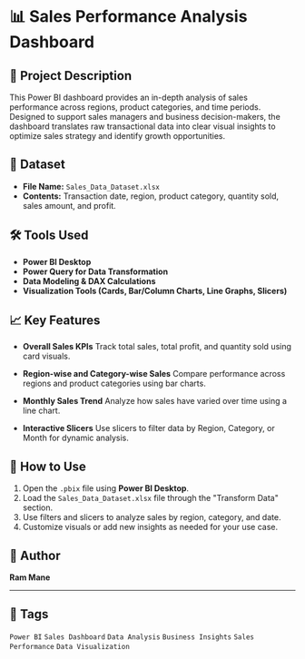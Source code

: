 # 📊 Sales Performance Analysis Dashboard

## 🧾 Project Description

This Power BI dashboard provides an in-depth analysis of sales performance across regions, product categories, and time periods. Designed to support sales managers and business decision-makers, the dashboard translates raw transactional data into clear visual insights to optimize sales strategy and identify growth opportunities.

## 📁 Dataset

* **File Name:** `Sales_Data_Dataset.xlsx`
* **Contents:** Transaction date, region, product category, quantity sold, sales amount, and profit.

## 🛠 Tools Used

* **Power BI Desktop**
* **Power Query for Data Transformation**
* **Data Modeling & DAX Calculations**
* **Visualization Tools (Cards, Bar/Column Charts, Line Graphs, Slicers)**

## 📈 Key Features

* **Overall Sales KPIs**
  Track total sales, total profit, and quantity sold using card visuals.

* **Region-wise and Category-wise Sales**
  Compare performance across regions and product categories using bar charts.

* **Monthly Sales Trend**
  Analyze how sales have varied over time using a line chart.

* **Interactive Slicers**
  Use slicers to filter data by Region, Category, or Month for dynamic analysis.


## 📌 How to Use

1. Open the `.pbix` file using **Power BI Desktop**.
2. Load the `Sales_Data_Dataset.xlsx` file through the "Transform Data" section.
3. Use filters and slicers to analyze sales by region, category, and date.
4. Customize visuals or add new insights as needed for your use case.

## 👤 Author

**Ram Mane**

---

## 🔖 Tags

`Power BI` `Sales Dashboard` `Data Analysis` `Business Insights` `Sales Performance` `Data Visualization`

